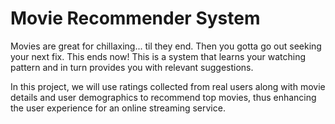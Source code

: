 # Movie Recommender System

Movies are great for chillaxing... til they end. Then you gotta go out seeking your next fix. This ends now! 
This is a system that learns your watching pattern and in turn provides you with relevant suggestions.

In this project, we will use ratings collected from real users along with movie details and user demographics to recommend top movies, thus enhancing the user experience for an online streaming service.